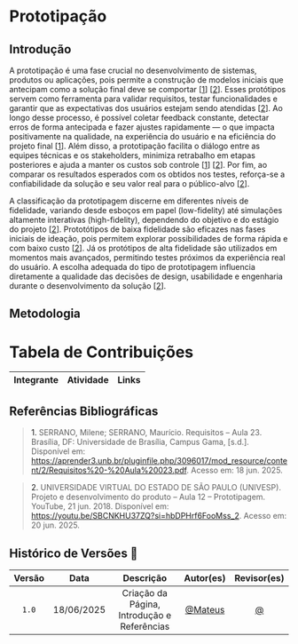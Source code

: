 # Prototipação

## Introdução

A prototipação é uma fase crucial no desenvolvimento de sistemas, produtos ou aplicações, pois permite a construção de modelos iniciais que antecipam como a solução final deve se comportar [<a href="#REF1">1</a>] [<a href="#REF2">2</a>]. Esses protótipos servem como ferramenta para validar requisitos, testar funcionalidades e garantir que as expectativas dos usuários estejam sendo atendidas [<a href="#REF2">2</a>]. Ao longo desse processo, é possível coletar feedback constante, detectar erros de forma antecipada e fazer ajustes rapidamente — o que impacta positivamente na qualidade, na experiência do usuário e na eficiência do projeto final [<a href="#REF1">1</a>]. Além disso, a prototipação facilita o diálogo entre as equipes técnicas e os stakeholders, minimiza retrabalho em etapas posteriores e ajuda a manter os custos sob controle [<a href="#REF1">1</a>] [<a href="#REF2">2</a>]. Por fim, ao comparar os resultados esperados com os obtidos nos testes, reforça-se a confiabilidade da solução e seu valor real para o público-alvo [<a href="#REF2">2</a>].

A classificação da prototipagem discerne em diferentes níveis de fidelidade, variando desde esboços em papel (low-fidelity) até simulações altamente interativas (high-fidelity), dependendo do objetivo e do estágio do projeto [<a href="#REF2">2</a>]. Prototótipos de baixa fidelidade são eficazes nas fases iniciais de ideação, pois permitem explorar possibilidades de forma rápida e com baixo custo [<a href="#REF2">2</a>]. Já os protótipos de alta fidelidade são utilizados em momentos mais avançados, permitindo testes próximos da experiência real do usuário. A escolha adequada do tipo de prototipagem influencia diretamente a qualidade das decisões de design, usabilidade e engenharia durante o desenvolvimento da solução [<a href="#REF2">2</a>].

## Metodologia

# Tabela de Contribuições

| Integrante | Atividade | Links |
| :-: | :-: | :-: |

## Referências Bibliográficas

> <a id="REF1">1.</a> SERRANO, Milene; SERRANO, Maurício. Requisitos – Aula 23. Brasília, DF: Universidade de Brasília, Campus Gama, [s.d.]. Disponível em: https://aprender3.unb.br/pluginfile.php/3096017/mod_resource/content/2/Requisitos%20-%20Aula%20023.pdf. Acesso em: 18 jun. 2025.

> <a id="REF2">2.</a> UNIVERSIDADE VIRTUAL DO ESTADO DE SÃO PAULO (UNIVESP). Projeto e desenvolvimento do produto – Aula 12 – Prototipagem. YouTube, 21 jun. 2018. Disponível em: https://youtu.be/SBCNKHU37ZQ?si=hbDPHrf6FooMss_2. Acesso em: 20 jun. 2025.

## Histórico de Versões 📅

| Versão | Data | Descrição | Autor(es) | Revisor(es) |
| :-: | :-: | :-: | :-: | :-: |
| `1.0` | 18/06/2025 | Criação da Página, Introdução e Referências | [@Mateus](https://github.com/MVConsorte) | [@](https://github.com/) |